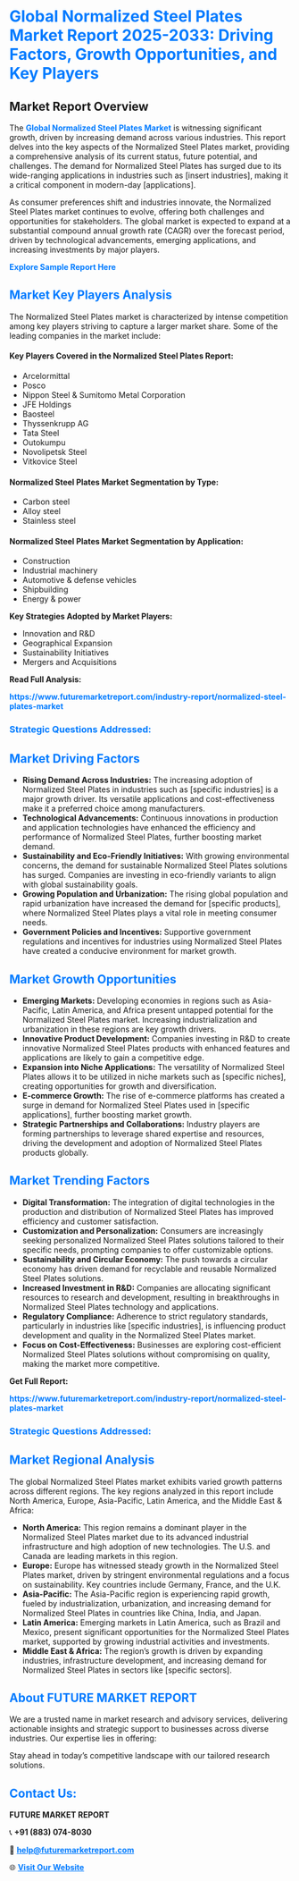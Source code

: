 <h1 style="color: #007BFF;">Global Normalized Steel Plates Market Report 2025-2033: Driving Factors, Growth Opportunities, and Key Players</h1>

<section id="overview">
<h2>Market Report Overview</h2>
<p>The <a href="https://www.futuremarketreport.com/industry-report/normalized-steel-plates-market" style="color: #007BFF; text-decoration: none;"><strong>Global Normalized Steel Plates Market</strong></a> is witnessing significant growth, driven by increasing demand across various industries. This report delves into the key aspects of the Normalized Steel Plates market, providing a comprehensive analysis of its current status, future potential, and challenges. The demand for Normalized Steel Plates has surged due to its wide-ranging applications in industries such as [insert industries], making it a critical component in modern-day [applications].</p>
<p>As consumer preferences shift and industries innovate, the Normalized Steel Plates market continues to evolve, offering both challenges and opportunities for stakeholders. The global market is expected to expand at a substantial compound annual growth rate (CAGR) over the forecast period, driven by technological advancements, emerging applications, and increasing investments by major players.</p>
</section>

<section id="overview">
<p><a href="https://www.futuremarketreport.com/request-sample/reportId=53040" style="color: #007BFF; text-decoration: none;"><strong>Explore Sample Report Here</strong></a></p>
</section>

<section id="key-players">
<h2 style="color: #007BFF;">Market Key Players Analysis</h2>
<p>The Normalized Steel Plates market is characterized by intense competition among key players striving to capture a larger market share. Some of the leading companies in the market include:</p>
<h4>Key Players Covered in the Normalized Steel Plates Report:</h4>
<ul><li>Arcelormittal</li><li>Posco</li><li>Nippon Steel &amp; Sumitomo Metal Corporation</li><li>JFE Holdings</li><li>Baosteel</li><li>Thyssenkrupp AG</li><li>Tata Steel</li><li>Outokumpu</li><li>Novolipetsk Steel</li><li>Vitkovice Steel</li></ul>
<h4>Normalized Steel Plates Market Segmentation by Type:</h4>
<ul><li>Carbon steel</li><li>Alloy steel</li><li>Stainless steel</li></ul>

<h4>Normalized Steel Plates Market Segmentation by Application:</h4>
<ul><li>Construction</li><li>Industrial machinery</li><li>Automotive &amp; defense vehicles</li><li>Shipbuilding</li><li>Energy &amp; power</li></ul>
<p><strong>Key Strategies Adopted by Market Players:</strong></p>
<ul>
<li>Innovation and R&D</li>
<li>Geographical Expansion</li>
<li>Sustainability Initiatives</li>
<li>Mergers and Acquisitions</li>
</ul>
</section>

<section>
<p><strong>Read Full Analysis: </strong></p><a href="https://www.futuremarketreport.com/industry-report/normalized-steel-plates-market" style="color: #007BFF; text-decoration: none;"><strong>https://www.futuremarketreport.com/industry-report/normalized-steel-plates-market</strong></a>
<h3 style="color: #007BFF;">Strategic Questions Addressed:</h3>
</section>

<section id="driving-factors">
<h2 style="color: #007BFF;">Market Driving Factors</h2>
<ul>
<li><strong>Rising Demand Across Industries:</strong> The increasing adoption of Normalized Steel Plates in industries such as [specific industries] is a major growth driver. Its versatile applications and cost-effectiveness make it a preferred choice among manufacturers.</li>
<li><strong>Technological Advancements:</strong> Continuous innovations in production and application technologies have enhanced the efficiency and performance of Normalized Steel Plates, further boosting market demand.</li>
<li><strong>Sustainability and Eco-Friendly Initiatives:</strong> With growing environmental concerns, the demand for sustainable Normalized Steel Plates solutions has surged. Companies are investing in eco-friendly variants to align with global sustainability goals.</li>
<li><strong>Growing Population and Urbanization:</strong> The rising global population and rapid urbanization have increased the demand for [specific products], where Normalized Steel Plates plays a vital role in meeting consumer needs.</li>
<li><strong>Government Policies and Incentives:</strong> Supportive government regulations and incentives for industries using Normalized Steel Plates have created a conducive environment for market growth.</li>
</ul>
</section>

<section id="growth-opportunities">
<h2 style="color: #007BFF;">Market Growth Opportunities</h2>
<ul>
<li><strong>Emerging Markets:</strong> Developing economies in regions such as Asia-Pacific, Latin America, and Africa present untapped potential for the Normalized Steel Plates market. Increasing industrialization and urbanization in these regions are key growth drivers.</li>
<li><strong>Innovative Product Development:</strong> Companies investing in R&D to create innovative Normalized Steel Plates products with enhanced features and applications are likely to gain a competitive edge.</li>
<li><strong>Expansion into Niche Applications:</strong> The versatility of Normalized Steel Plates allows it to be utilized in niche markets such as [specific niches], creating opportunities for growth and diversification.</li>
<li><strong>E-commerce Growth:</strong> The rise of e-commerce platforms has created a surge in demand for Normalized Steel Plates used in [specific applications], further boosting market growth.</li>
<li><strong>Strategic Partnerships and Collaborations:</strong> Industry players are forming partnerships to leverage shared expertise and resources, driving the development and adoption of Normalized Steel Plates products globally.</li>
</ul>
</section>

<section id="trending-factors">
<h2 style="color: #007BFF;">Market Trending Factors</h2>
<ul>
<li><strong>Digital Transformation:</strong> The integration of digital technologies in the production and distribution of Normalized Steel Plates has improved efficiency and customer satisfaction.</li>
<li><strong>Customization and Personalization:</strong> Consumers are increasingly seeking personalized Normalized Steel Plates solutions tailored to their specific needs, prompting companies to offer customizable options.</li>
<li><strong>Sustainability and Circular Economy:</strong> The push towards a circular economy has driven demand for recyclable and reusable Normalized Steel Plates solutions.</li>
<li><strong>Increased Investment in R&D:</strong> Companies are allocating significant resources to research and development, resulting in breakthroughs in Normalized Steel Plates technology and applications.</li>
<li><strong>Regulatory Compliance:</strong> Adherence to strict regulatory standards, particularly in industries like [specific industries], is influencing product development and quality in the Normalized Steel Plates market.</li>
<li><strong>Focus on Cost-Effectiveness:</strong> Businesses are exploring cost-efficient Normalized Steel Plates solutions without compromising on quality, making the market more competitive.</li>
</ul>
</section>

<section>
<p><strong>Get Full Report: </strong></p><a href="https://www.futuremarketreport.com/industry-report/normalized-steel-plates-market" style="color: #007BFF; text-decoration: none;"><strong>https://www.futuremarketreport.com/industry-report/normalized-steel-plates-market</strong></a>
<h3 style="color: #007BFF;">Strategic Questions Addressed:</h3>
</section>


<section id="regional-analysis">
<h2 style="color: #007BFF;">Market Regional Analysis</h2>
<p>The global Normalized Steel Plates market exhibits varied growth patterns across different regions. The key regions analyzed in this report include North America, Europe, Asia-Pacific, Latin America, and the Middle East & Africa:</p>
<ul>
<li><strong>North America:</strong> This region remains a dominant player in the Normalized Steel Plates market due to its advanced industrial infrastructure and high adoption of new technologies. The U.S. and Canada are leading markets in this region.</li>
<li><strong>Europe:</strong> Europe has witnessed steady growth in the Normalized Steel Plates market, driven by stringent environmental regulations and a focus on sustainability. Key countries include Germany, France, and the U.K.</li>
<li><strong>Asia-Pacific:</strong> The Asia-Pacific region is experiencing rapid growth, fueled by industrialization, urbanization, and increasing demand for Normalized Steel Plates in countries like China, India, and Japan.</li>
<li><strong>Latin America:</strong> Emerging markets in Latin America, such as Brazil and Mexico, present significant opportunities for the Normalized Steel Plates market, supported by growing industrial activities and investments.</li>
<li><strong>Middle East & Africa:</strong> The region’s growth is driven by expanding industries, infrastructure development, and increasing demand for Normalized Steel Plates in sectors like [specific sectors].</li>
</ul>
</section>

<footer>
<h2 style="color: #007BFF;">About FUTURE MARKET REPORT</h2>
<p>We are a trusted name in market research and advisory services, delivering actionable insights and strategic support to businesses across diverse industries. Our expertise lies in offering:</p>

<p>Stay ahead in today’s competitive landscape with our tailored research solutions.</p>

<h2 style="color: #007BFF;">Contact Us:</h2>
<p><strong>FUTURE MARKET REPORT</strong></p>
<p>📞 <strong>+91 (883) 074-8030</strong></p>
<p>📧 <strong><a href="mailto:help@futuremarketreport.com" style="color: #007BFF;">help@futuremarketreport.com</a></strong></p>
<p>🌐 <strong><a href="https://www.futuremarketreport.com/" style="color: #007BFF;">Visit Our Website</a></strong></p>
</footer>